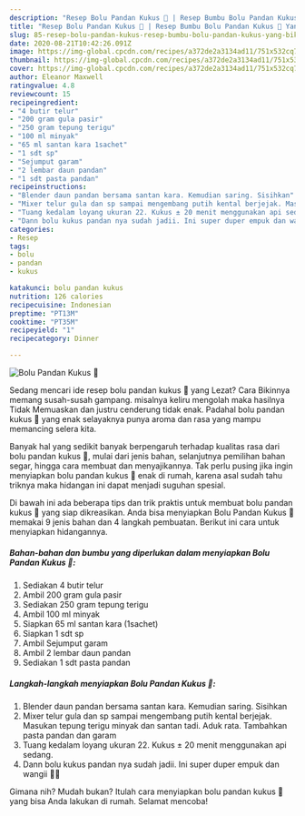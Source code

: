 ```yaml
---
description: "Resep Bolu Pandan Kukus 💚 | Resep Bumbu Bolu Pandan Kukus 💚 Yang Bikin Ngiler"
title: "Resep Bolu Pandan Kukus 💚 | Resep Bumbu Bolu Pandan Kukus 💚 Yang Bikin Ngiler"
slug: 85-resep-bolu-pandan-kukus-resep-bumbu-bolu-pandan-kukus-yang-bikin-ngiler
date: 2020-08-21T10:42:26.091Z
image: https://img-global.cpcdn.com/recipes/a372de2a3134ad11/751x532cq70/bolu-pandan-kukus-💚-foto-resep-utama.jpg
thumbnail: https://img-global.cpcdn.com/recipes/a372de2a3134ad11/751x532cq70/bolu-pandan-kukus-💚-foto-resep-utama.jpg
cover: https://img-global.cpcdn.com/recipes/a372de2a3134ad11/751x532cq70/bolu-pandan-kukus-💚-foto-resep-utama.jpg
author: Eleanor Maxwell
ratingvalue: 4.8
reviewcount: 15
recipeingredient:
- "4 butir telur"
- "200 gram gula pasir"
- "250 gram tepung terigu"
- "100 ml minyak"
- "65 ml santan kara 1sachet"
- "1 sdt sp"
- "Sejumput garam"
- "2 lembar daun pandan"
- "1 sdt pasta pandan"
recipeinstructions:
- "Blender daun pandan bersama santan kara. Kemudian saring. Sisihkan"
- "Mixer telur gula dan sp sampai mengembang putih kental berjejak. Masukan tepung terigu minyak dan santan tadi. Aduk rata. Tambahkan pasta pandan dan garam"
- "Tuang kedalam loyang ukuran 22. Kukus ± 20 menit menggunakan api sedang."
- "Dann bolu kukus pandan nya sudah jadii. Ini super duper empuk dan wangii 💚🤤"
categories:
- Resep
tags:
- bolu
- pandan
- kukus

katakunci: bolu pandan kukus 
nutrition: 126 calories
recipecuisine: Indonesian
preptime: "PT13M"
cooktime: "PT35M"
recipeyield: "1"
recipecategory: Dinner

---
```



![Bolu Pandan Kukus 💚](https://img-global.cpcdn.com/recipes/a372de2a3134ad11/751x532cq70/bolu-pandan-kukus-💚-foto-resep-utama.jpg)

Sedang mencari ide resep bolu pandan kukus 💚 yang Lezat? Cara Bikinnya memang susah-susah gampang. misalnya keliru mengolah maka hasilnya Tidak Memuaskan dan justru cenderung tidak enak. Padahal bolu pandan kukus 💚 yang enak selayaknya punya aroma dan rasa yang mampu memancing selera kita.

Banyak hal yang sedikit banyak berpengaruh terhadap kualitas rasa dari bolu pandan kukus 💚, mulai dari jenis bahan, selanjutnya pemilihan bahan segar, hingga cara membuat dan menyajikannya. Tak perlu pusing jika ingin menyiapkan bolu pandan kukus 💚 enak di rumah, karena asal sudah tahu triknya maka hidangan ini dapat menjadi suguhan spesial.




Di bawah ini ada beberapa tips dan trik praktis untuk membuat bolu pandan kukus 💚 yang siap dikreasikan. Anda bisa menyiapkan Bolu Pandan Kukus 💚 memakai 9 jenis bahan dan 4 langkah pembuatan. Berikut ini cara untuk menyiapkan hidangannya.

<!--inarticleads1-->

##### Bahan-bahan dan bumbu yang diperlukan dalam menyiapkan Bolu Pandan Kukus 💚:

1. Sediakan 4 butir telur
1. Ambil 200 gram gula pasir
1. Sediakan 250 gram tepung terigu
1. Ambil 100 ml minyak
1. Siapkan 65 ml santan kara (1sachet)
1. Siapkan 1 sdt sp
1. Ambil Sejumput garam
1. Ambil 2 lembar daun pandan
1. Sediakan 1 sdt pasta pandan




<!--inarticleads2-->

##### Langkah-langkah menyiapkan Bolu Pandan Kukus 💚:

1. Blender daun pandan bersama santan kara. Kemudian saring. Sisihkan
1. Mixer telur gula dan sp sampai mengembang putih kental berjejak. Masukan tepung terigu minyak dan santan tadi. Aduk rata. Tambahkan pasta pandan dan garam
1. Tuang kedalam loyang ukuran 22. Kukus ± 20 menit menggunakan api sedang.
1. Dann bolu kukus pandan nya sudah jadii. Ini super duper empuk dan wangii 💚🤤




Gimana nih? Mudah bukan? Itulah cara menyiapkan bolu pandan kukus 💚 yang bisa Anda lakukan di rumah. Selamat mencoba!
